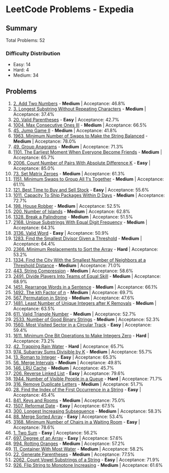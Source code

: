 # LeetCode Problems - Expedia

## Summary
Total Problems: 52

### Difficulty Distribution

- Easy: 14
- Hard: 4
- Medium: 34

## Problems

1. [2. Add Two Numbers](https://leetcode.com/problems/add-two-numbers/) - **Medium** | Acceptance: 46.8%
2. [3. Longest Substring Without Repeating Characters](https://leetcode.com/problems/longest-substring-without-repeating-characters/) - **Medium** | Acceptance: 37.4%
3. [20. Valid Parentheses](https://leetcode.com/problems/valid-parentheses/) - **Easy** | Acceptance: 42.7%
4. [1004. Max Consecutive Ones III](https://leetcode.com/problems/max-consecutive-ones-iii/) - **Medium** | Acceptance: 66.5%
5. [45. Jump Game II](https://leetcode.com/problems/jump-game-ii/) - **Medium** | Acceptance: 41.8%
6. [1963. Minimum Number of Swaps to Make the String Balanced](https://leetcode.com/problems/minimum-number-of-swaps-to-make-the-string-balanced/) - **Medium** | Acceptance: 78.0%
7. [49. Group Anagrams](https://leetcode.com/problems/group-anagrams/) - **Medium** | Acceptance: 71.3%
8. [1101. The Earliest Moment When Everyone Become Friends](https://leetcode.com/problems/the-earliest-moment-when-everyone-become-friends/) - **Medium** | Acceptance: 65.7%
9. [2006. Count Number of Pairs With Absolute Difference K](https://leetcode.com/problems/count-number-of-pairs-with-absolute-difference-k/) - **Easy** | Acceptance: 85.0%
10. [73. Set Matrix Zeroes](https://leetcode.com/problems/set-matrix-zeroes/) - **Medium** | Acceptance: 61.3%
11. [1151. Minimum Swaps to Group All 1's Together](https://leetcode.com/problems/minimum-swaps-to-group-all-1s-together/) - **Medium** | Acceptance: 61.1%
12. [121. Best Time to Buy and Sell Stock](https://leetcode.com/problems/best-time-to-buy-and-sell-stock/) - **Easy** | Acceptance: 55.6%
13. [1011. Capacity To Ship Packages Within D Days](https://leetcode.com/problems/capacity-to-ship-packages-within-d-days/) - **Medium** | Acceptance: 72.7%
14. [198. House Robber](https://leetcode.com/problems/house-robber/) - **Medium** | Acceptance: 52.5%
15. [200. Number of Islands](https://leetcode.com/problems/number-of-islands/) - **Medium** | Acceptance: 62.8%
16. [1328. Break a Palindrome](https://leetcode.com/problems/break-a-palindrome/) - **Medium** | Acceptance: 51.5%
17. [2168. Unique Substrings With Equal Digit Frequency](https://leetcode.com/problems/unique-substrings-with-equal-digit-frequency/) - **Medium** | Acceptance: 64.3%
18. [3136. Valid Word](https://leetcode.com/problems/valid-word/) - **Easy** | Acceptance: 50.9%
19. [1283. Find the Smallest Divisor Given a Threshold](https://leetcode.com/problems/find-the-smallest-divisor-given-a-threshold/) - **Medium** | Acceptance: 64.4%
20. [2366. Minimum Replacements to Sort the Array](https://leetcode.com/problems/minimum-replacements-to-sort-the-array/) - **Hard** | Acceptance: 53.2%
21. [1334. Find the City With the Smallest Number of Neighbors at a Threshold Distance](https://leetcode.com/problems/find-the-city-with-the-smallest-number-of-neighbors-at-a-threshold-distance/) - **Medium** | Acceptance: 71.0%
22. [443. String Compression](https://leetcode.com/problems/string-compression/) - **Medium** | Acceptance: 58.6%
23. [2491. Divide Players Into Teams of Equal Skill](https://leetcode.com/problems/divide-players-into-teams-of-equal-skill/) - **Medium** | Acceptance: 68.9%
24. [1451. Rearrange Words in a Sentence](https://leetcode.com/problems/rearrange-words-in-a-sentence/) - **Medium** | Acceptance: 66.1%
25. [1492. The kth Factor of n](https://leetcode.com/problems/the-kth-factor-of-n/) - **Medium** | Acceptance: 69.7%
26. [567. Permutation in String](https://leetcode.com/problems/permutation-in-string/) - **Medium** | Acceptance: 47.6%
27. [1481. Least Number of Unique Integers after K Removals](https://leetcode.com/problems/least-number-of-unique-integers-after-k-removals/) - **Medium** | Acceptance: 63.5%
28. [611. Valid Triangle Number](https://leetcode.com/problems/valid-triangle-number/) - **Medium** | Acceptance: 52.7%
29. [2533. Number of Good Binary Strings](https://leetcode.com/problems/number-of-good-binary-strings/) - **Medium** | Acceptance: 52.3%
30. [1560. Most Visited Sector in  a Circular Track](https://leetcode.com/problems/most-visited-sector-in-a-circular-track/) - **Easy** | Acceptance: 59.4%
31. [1611. Minimum One Bit Operations to Make Integers Zero](https://leetcode.com/problems/minimum-one-bit-operations-to-make-integers-zero/) - **Hard** | Acceptance: 73.2%
32. [42. Trapping Rain Water](https://leetcode.com/problems/trapping-rain-water/) - **Hard** | Acceptance: 65.7%
33. [974. Subarray Sums Divisible by K](https://leetcode.com/problems/subarray-sums-divisible-by-k/) - **Medium** | Acceptance: 55.7%
34. [13. Roman to Integer](https://leetcode.com/problems/roman-to-integer/) - **Easy** | Acceptance: 65.3%
35. [56. Merge Intervals](https://leetcode.com/problems/merge-intervals/) - **Medium** | Acceptance: 49.8%
36. [146. LRU Cache](https://leetcode.com/problems/lru-cache/) - **Medium** | Acceptance: 45.7%
37. [206. Reverse Linked List](https://leetcode.com/problems/reverse-linked-list/) - **Easy** | Acceptance: 79.6%
38. [1944. Number of Visible People in a Queue](https://leetcode.com/problems/number-of-visible-people-in-a-queue/) - **Hard** | Acceptance: 71.7%
39. [316. Remove Duplicate Letters](https://leetcode.com/problems/remove-duplicate-letters/) - **Medium** | Acceptance: 51.7%
40. [28. Find the Index of the First Occurrence in a String](https://leetcode.com/problems/find-the-index-of-the-first-occurrence-in-a-string/) - **Easy** | Acceptance: 45.4%
41. [841. Keys and Rooms](https://leetcode.com/problems/keys-and-rooms/) - **Medium** | Acceptance: 75.0%
42. [1507. Reformat Date](https://leetcode.com/problems/reformat-date/) - **Easy** | Acceptance: 67.5%
43. [300. Longest Increasing Subsequence](https://leetcode.com/problems/longest-increasing-subsequence/) - **Medium** | Acceptance: 58.3%
44. [88. Merge Sorted Array](https://leetcode.com/problems/merge-sorted-array/) - **Easy** | Acceptance: 53.4%
45. [3168. Minimum Number of Chairs in a Waiting Room](https://leetcode.com/problems/minimum-number-of-chairs-in-a-waiting-room/) - **Easy** | Acceptance: 78.6%
46. [1. Two Sum](https://leetcode.com/problems/two-sum/) - **Easy** | Acceptance: 56.2%
47. [697. Degree of an Array](https://leetcode.com/problems/degree-of-an-array/) - **Easy** | Acceptance: 57.6%
48. [994. Rotting Oranges](https://leetcode.com/problems/rotting-oranges/) - **Medium** | Acceptance: 57.2%
49. [11. Container With Most Water](https://leetcode.com/problems/container-with-most-water/) - **Medium** | Acceptance: 58.2%
50. [22. Generate Parentheses](https://leetcode.com/problems/generate-parentheses/) - **Medium** | Acceptance: 77.5%
51. [2062. Count Vowel Substrings of a String](https://leetcode.com/problems/count-vowel-substrings-of-a-string/) - **Easy** | Acceptance: 71.9%
52. [926. Flip String to Monotone Increasing](https://leetcode.com/problems/flip-string-to-monotone-increasing/) - **Medium** | Acceptance: 61.6%